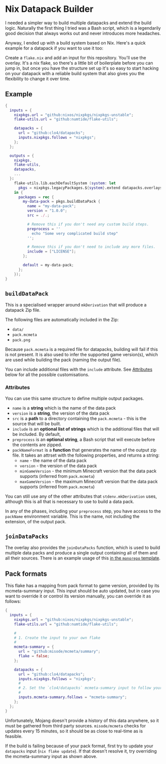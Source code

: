 # Nix Datapack Builder

I needed a simpler way to build multiple datapacks and extend the build logic.
Naturally the first thing I tried was a Bash script, which is a legendarily good
decision that always works out and never introduces more headaches.

Anyway, I ended up with a build system based on Nix. Here's a quick example for
a datapack if you want to use it too:

Create a `flake.nix` and add an input for this repository. You'll use the
overlay. It's a nix flake, so there's a little bit of boilerplate before you can
jump in, but once you have the structure set up it's so easy to start hacking on
your datapack with a reliable build system that also gives you the flexibility
to change it over time.

## Example

```nix
{
  inputs = {
    nixpkgs.url = "github:nixos/nixpkgs/nixpkgs-unstable";
    flake-utils.url = "github:numtide/flake-utils";

    datapacks = {
      url = "github:clo4/datapacks";
      inputs.nixpkgs.follows = "nixpkgs";
    };
  };

  outputs = {
    nixpkgs,
    flake-utils,
    datapacks,
    ...
  }:
    flake-utils.lib.eachDefaultSystem (system: let
      pkgs = nixpkgs.legacyPackages.${system}.extend datapacks.overlays.default;
    in {
      packages = rec {
        my-data-pack = pkgs.buildDataPack {
          name = "my-data-pack";
          version = "1.0.0";
          src = ./.;

          # Remove this if you don't need any custom build steps.
          preprocess = ''
            echo "Some very complicated build step"
          '';

          # Remove this if you don't need to include any more files.
          include = ["LICENSE"];
        };

        default = my-data-pack;
      };
    });
}
```

## `buildDataPack`

This is a specialised wrapper around `mkDerivation` that will produce a datapack
Zip file.

The following files are automatically included in the Zip:

- `data/`
- `pack.mcmeta`
- `pack.png`

Because `pack.mcmeta` is a required file for datapacks, building will fail if
this is not present. It is also used to infer the supported game version(s),
which are used while building the pack (naming the output file).

You can include additional files with the `include` attribute. See
[Attributes](#attributes) below for all the possible customisations.

### Attributes

You can use this same structure to define multiple output packages.

- `name` is a **string** which is the name of the data pack
- `version` is a **string**, the version of the data pack
- `src` is a **path** to a directory containing the `pack.mcmeta` - this is the
  source that will be built.
- `include` is an **optional list of strings** which is the additional files
  that will be included. By default,
- `preprocess` is an **optional string**, a Bash script that will execute before
  the contents are zipped.
- `packNameFormat` is a **function** that generates the name of the output zip
  file. It takes an attrset with the following properties, and returns a string:
  - `name` - the name of the data pack
  - `version` - the version of the data pack
  - `minGameVersion` - the minimum Minecraft version that the data pack supports
    (inferred from `pack.mcmeta`)
  - `maxGameVersion` - the maximum Minecraft version that the data pack supports
    (inferred from `pack.mcmeta`)

You can still use any of the other attributes that `stdenv.mkDerivation` uses,
although this is all that is necessary to use to build a data pack.

In any of the phases, including your `preprocess` step, you have access to the
`packName` environment variable. This is the name, not including the extension,
of the output pack.

## `joinDataPacks`

The overlay also provides the `joinDataPacks` function, which is used to build
multiple data packs and produce a single output containing all of them and all
their sources. There is an example usage of this
[in the `monorepo` template](./templates/monorepo/flake.nix).

## Pack formats

This flake has a mapping from pack format to game version, provided by its
mcmeta-summary input. This input should be auto updated, but in case you want to
override it or control its version manually, you can override it as follows:

```nix
{
  inputs = {
    nixpkgs.url = "github:nixos/nixpkgs/nixpkgs-unstable";
    flake-utils.url = "github:numtide/flake-utils";

    #
    # 1. Create the input to your own flake
    #
    mcmeta-summary = {
      url = "github:misode/mcmeta/summary";
      flake = false;
    };

    datapacks = {
      url = "github:clo4/datapacks";
      inputs.nixpkgs.follows = "nixpkgs";
      #
      # 2. Set the `clo4/datapacks` mcmeta-summary input to follow yours
      #
      inputs.mcmeta-summary.follows = "mcmeta-summary";
    };
  };
}
```

Unfortunately, Mojang doesn't provide a history of this data anywhere, so it
must be gathered from third party sources. `misode/mcmeta` checks for updates
every 15 minutes, so it should be as close to real-time as is feasible.

If the build is failing because of your pack format, first try to update your
`datapacks` input (`nix flake update`). If that doesn't resolve it, try
overriding the mcmeta-summary input as shown above.
